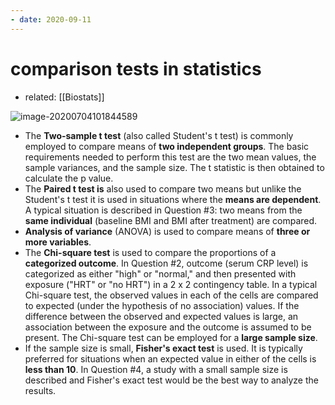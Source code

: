 ```yaml
---
- date: 2020-09-11
---
```


# comparison tests in statistics

- related: [[Biostats]]

<!-- comparing variables -->

![image-20200704101844589](https://photos.thisispiggy.com/file/wikiFiles/image-20200704101844589.png)

- The  **Two-sample t test** (also called Student's t test) is commonly employed to compare means of **two independent groups**. The basic requirements needed to perform this test are the two mean values, the sample variances, and the sample size. The t statistic is then obtained to calculate the p  value.
- The **Paired t test is** also used to compare two means but unlike the  Student's t test it is used in situations where the **means are  dependent**. A typical situation is described in Question #3: two means  from the **same individual** (baseline BMI and BMI after treatment) are  compared.
- **Analysis of variance** (ANOVA) is used to compare means of **three or more variables**.
- The **Chi-square test** is used to compare the proportions of a  **categorized outcome**. In Question #2, outcome (serum CRP level) is  categorized as either "high" or "normal," and then presented with  exposure ("HRT" or "no HRT") in a 2 x 2 contingency table. In a typical Chi-square test, the observed values in each of the cells are compared  to expected (under the hypothesis of no association) values. If the  difference between the observed and expected values is large, an  association between the exposure and the outcome is assumed to be  present. The Chi-square test can be employed for a **large sample size**.
- If the sample size is small, **Fisher's exact test** is used. It is  typically preferred for situations when an expected value in either of  the cells is **less than 10**. In Question #4, a study with a small sample size is described and Fisher's exact test would be the best way to analyze the results.
